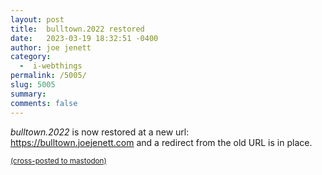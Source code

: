 ```yaml
---
layout: post
title:  bulltown.2022 restored
date:   2023-03-19 18:32:51 -0400
author: joe jenett
category:
  -  i-webthings
permalink: /5005/
slug: 5005
summary: 
comments: false
---
```

<p><em>bulltown.2022</em> is now restored at a new url:<br><a href="https://bulltown.joejenett.com">https://bulltown.joejenett.com</a> and a redirect from the old URL is in place.</p>

<a href="https://brid.gy/publish/mastodon"><small>(cross-posted to mastodon)</small></a>